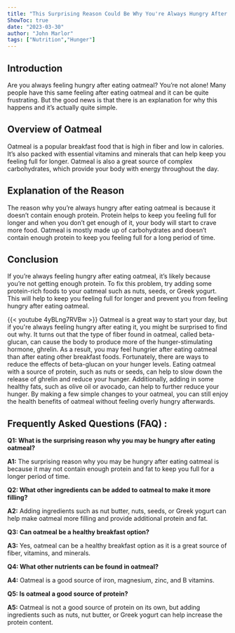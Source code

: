 ```yaml
---
title: "This Surprising Reason Could Be Why You're Always Hungry After Eating Oatmeal!"
ShowToc: true 
date: "2023-03-30"
author: "John Marlor" 
tags: ["Nutrition","Hunger"]
---
```

## Introduction
Are you always feeling hungry after eating oatmeal? You’re not alone! Many people have this same feeling after eating oatmeal and it can be quite frustrating. But the good news is that there is an explanation for why this happens and it’s actually quite simple. 

## Overview of Oatmeal
Oatmeal is a popular breakfast food that is high in fiber and low in calories. It’s also packed with essential vitamins and minerals that can help keep you feeling full for longer. Oatmeal is also a great source of complex carbohydrates, which provide your body with energy throughout the day. 

## Explanation of the Reason
The reason why you’re always hungry after eating oatmeal is because it doesn’t contain enough protein. Protein helps to keep you feeling full for longer and when you don’t get enough of it, your body will start to crave more food. Oatmeal is mostly made up of carbohydrates and doesn’t contain enough protein to keep you feeling full for a long period of time. 

## Conclusion
If you’re always feeling hungry after eating oatmeal, it’s likely because you’re not getting enough protein. To fix this problem, try adding some protein-rich foods to your oatmeal such as nuts, seeds, or Greek yogurt. This will help to keep you feeling full for longer and prevent you from feeling hungry after eating oatmeal.

{{< youtube 4yBLng7RVBw >}} 
Oatmeal is a great way to start your day, but if you're always feeling hungry after eating it, you might be surprised to find out why. It turns out that the type of fiber found in oatmeal, called beta-glucan, can cause the body to produce more of the hunger-stimulating hormone, ghrelin. As a result, you may feel hungrier after eating oatmeal than after eating other breakfast foods. Fortunately, there are ways to reduce the effects of beta-glucan on your hunger levels. Eating oatmeal with a source of protein, such as nuts or seeds, can help to slow down the release of ghrelin and reduce your hunger. Additionally, adding in some healthy fats, such as olive oil or avocado, can help to further reduce your hunger. By making a few simple changes to your oatmeal, you can still enjoy the health benefits of oatmeal without feeling overly hungry afterwards.

## Frequently Asked Questions (FAQ) :
**Q1: What is the surprising reason why you may be hungry after eating oatmeal?**

**A1:** The surprising reason why you may be hungry after eating oatmeal is because it may not contain enough protein and fat to keep you full for a longer period of time.

**Q2: What other ingredients can be added to oatmeal to make it more filling?**

**A2:** Adding ingredients such as nut butter, nuts, seeds, or Greek yogurt can help make oatmeal more filling and provide additional protein and fat.

**Q3: Can oatmeal be a healthy breakfast option?**

**A3:** Yes, oatmeal can be a healthy breakfast option as it is a great source of fiber, vitamins, and minerals.

**Q4: What other nutrients can be found in oatmeal?**

**A4:** Oatmeal is a good source of iron, magnesium, zinc, and B vitamins.

**Q5: Is oatmeal a good source of protein?**

**A5:** Oatmeal is not a good source of protein on its own, but adding ingredients such as nuts, nut butter, or Greek yogurt can help increase the protein content.




